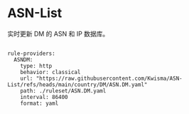 
# ASN-List

实时更新 DM 的 ASN 和 IP 数据库。

<pre><code class="language-javascript">
rule-providers:
  ASNDM:
    type: http
    behavior: classical
    url: "https://raw.githubusercontent.com/Kwisma/ASN-List/refs/heads/main/country/DM/ASN.DM.yaml"
    path: ./ruleset/ASN.DM.yaml
    interval: 86400
    format: yaml
</code></pre>